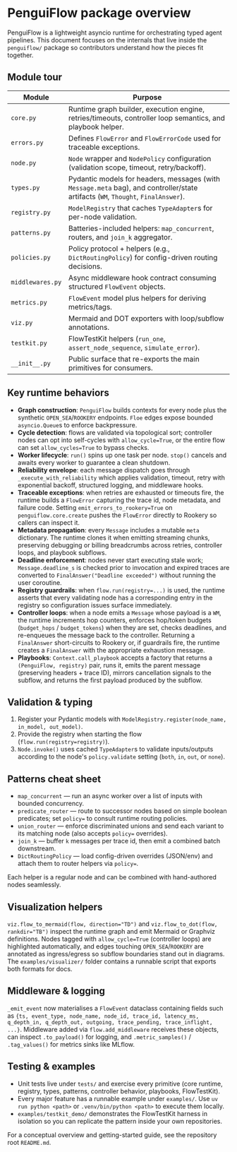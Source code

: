 # PenguiFlow package overview

PenguiFlow is a lightweight asyncio runtime for orchestrating typed agent pipelines.
This document focuses on the internals that live inside the `penguiflow/` package so
contributors understand how the pieces fit together.

## Module tour

| Module | Purpose |
| --- | --- |
| `core.py` | Runtime graph builder, execution engine, retries/timeouts, controller loop semantics, and playbook helper. |
| `errors.py` | Defines `FlowError` and `FlowErrorCode` used for traceable exceptions. |
| `node.py` | `Node` wrapper and `NodePolicy` configuration (validation scope, timeout, retry/backoff). |
| `types.py` | Pydantic models for headers, messages (with `Message.meta` bag), and controller/state artifacts (`WM`, `Thought`, `FinalAnswer`). |
| `registry.py` | `ModelRegistry` that caches `TypeAdapter`s for per-node validation. |
| `patterns.py` | Batteries-included helpers: `map_concurrent`, routers, and `join_k` aggregator. |
| `policies.py` | Policy protocol + helpers (e.g., `DictRoutingPolicy`) for config-driven routing decisions. |
| `middlewares.py` | Async middleware hook contract consuming structured `FlowEvent` objects. |
| `metrics.py` | `FlowEvent` model plus helpers for deriving metrics/tags. |
| `viz.py` | Mermaid and DOT exporters with loop/subflow annotations. |
| `testkit.py` | FlowTestKit helpers (`run_one`, `assert_node_sequence`, `simulate_error`). |
| `__init__.py` | Public surface that re-exports the main primitives for consumers. |

## Key runtime behaviors

* **Graph construction**: `PenguiFlow` builds contexts for every node plus the synthetic
  `OPEN_SEA`/`ROOKERY` endpoints. `Floe` edges expose bounded `asyncio.Queue`s to enforce
  backpressure.
* **Cycle detection**: flows are validated via topological sort; controller nodes can opt
  into self-cycles with `allow_cycle=True`, or the entire flow can set
  `allow_cycles=True` to bypass checks.
* **Worker lifecycle**: `run()` spins up one task per node. `stop()` cancels and awaits
  every worker to guarantee a clean shutdown.
* **Reliability envelope**: each message dispatch goes through `_execute_with_reliability`
  which applies validation, timeout, retry with exponential backoff, structured logging,
  and middleware hooks.
* **Traceable exceptions**: when retries are exhausted or timeouts fire, the runtime
  builds a `FlowError` capturing the trace id, node metadata, and failure code. Setting
  `emit_errors_to_rookery=True` on `penguiflow.core.create` pushes the `FlowError`
  directly to Rookery so callers can inspect it.
* **Metadata propagation**: every `Message` includes a mutable `meta` dictionary. The
  runtime clones it when emitting streaming chunks, preserving debugging or billing
  breadcrumbs across retries, controller loops, and playbook subflows.
* **Deadline enforcement**: nodes never start executing stale work; `Message.deadline_s`
  is checked prior to invocation and expired traces are converted to
  `FinalAnswer("Deadline exceeded")` without running the user coroutine.
* **Registry guardrails**: when `flow.run(registry=...)` is used, the runtime asserts that
  every validating node has a corresponding entry in the registry so configuration issues
  surface immediately.
* **Controller loops**: when a node emits a `Message` whose payload is a `WM`, the runtime
  increments hop counters, enforces hop/token budgets (`budget_hops` / `budget_tokens`) when
  they are set, checks deadlines, and re-enqueues the message back to the controller.
  Returning a `FinalAnswer` short-circuits to Rookery or, if guardrails fire, the runtime
  creates a `FinalAnswer` with the appropriate exhaustion message.
* **Playbooks**: `Context.call_playbook` accepts a factory that returns a `(PenguiFlow,
  registry)` pair, runs it, emits the parent message (preserving headers + trace ID),
  mirrors cancellation signals to the subflow, and returns the first payload produced by
  the subflow.

## Validation & typing

1. Register your Pydantic models with `ModelRegistry.register(node_name, in_model, out_model)`.
2. Provide the registry when starting the flow (`flow.run(registry=registry)`).
3. `Node.invoke()` uses cached `TypeAdapter`s to validate inputs/outputs according to the
   node's `policy.validate` setting (`both`, `in`, `out`, or `none`).

## Patterns cheat sheet

* `map_concurrent` — run an async worker over a list of inputs with bounded concurrency.
* `predicate_router` — route to successor nodes based on simple boolean predicates; set
  `policy=` to consult runtime routing policies.
* `union_router` — enforce discriminated unions and send each variant to its matching node
  (also accepts `policy=` overrides).
* `join_k` — buffer `k` messages per trace id, then emit a combined batch downstream.
* `DictRoutingPolicy` — load config-driven overrides (JSON/env) and attach them to router
  helpers via `policy=`.

Each helper is a regular node and can be combined with hand-authored nodes seamlessly.

## Visualization helpers

`viz.flow_to_mermaid(flow, direction="TD")` and `viz.flow_to_dot(flow, rankdir="TB")`
inspect the runtime graph and emit Mermaid or Graphviz definitions. Nodes tagged with
`allow_cycle=True` (controller loops) are highlighted automatically, and edges touching
`OPEN_SEA`/`ROOKERY` are annotated as ingress/egress so subflow boundaries stand out in
diagrams. The `examples/visualizer/` folder contains a runnable script that exports both
formats for docs.

## Middleware & logging

`_emit_event` now materialises a `FlowEvent` dataclass containing fields such as
`{ts, event_type, node_name, node_id, trace_id, latency_ms, q_depth_in, q_depth_out,
outgoing, trace_pending, trace_inflight, ...}`. Middleware added via
`flow.add_middleware` receives these objects, can inspect `.to_payload()` for logging,
and `.metric_samples()` / `.tag_values()` for metrics sinks like MLflow.

## Testing & examples

* Unit tests live under `tests/` and exercise every primitive (core runtime, registry,
  types, patterns, controller behavior, playbooks, FlowTestKit).
* Every major feature has a runnable example under `examples/`. Use `uv run python <path>`
  or `.venv/bin/python <path>` to execute them locally.
* `examples/testkit_demo/` demonstrates the FlowTestKit harness in isolation so you can
  replicate the pattern inside your own repositories.

For a conceptual overview and getting-started guide, see the repository root `README.md`.
